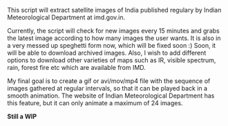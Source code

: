 This script will extract satellite images of India published regulary by Indian Meteorological Department at imd.gov.in.

Currently, the script will check for new images every 15 minutes and grabs the latest image according to how many images the user wants. It is also in a very messed up speghetti form now, which will be fixed soon :) Soon, it will be able to download archived images. Also, I wish to add different options to download other varieties of maps such as IR, visible spectrum, rain, forest fire etc which are available from IMD.

My final goal is to create a gif or avi/mov/mp4 file with the sequence of images gathered at regular intervals, so that it can be played back in a smooth animation. The website of Indian Meteorological Department has this feature, but it can only animate a maximum of 24 images.

**Still a WIP**

